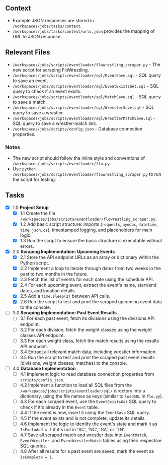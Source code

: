 ## Context

-   Example JSON responses are stored in `/workspaces/jobs/tasks/context`.
-   `/workspaces/jobs/tasks/context/urls.json` provides the mapping of URL to JSON response.

## Relevant Files

-   `/workspaces/jobs/scripts/eventloader/flowrestling_scraper.py` - The new script for scraping FloWrestling.
-   `/workspaces/jobs/scripts/eventloader/sql/EventSave.sql` - SQL query to save an event.
-   `/workspaces/jobs/scripts/eventloader/sql/EventExistsGet.sql` - SQL query to check if an event exists.
-   `/workspaces/jobs/scripts/eventloader/sql/MatchSave.sql` - SQL query to save a match.
-   `/workspaces/jobs/scripts/eventloader/sql/WrestlerSave.sql` - SQL query to save a wrestler.
-   `/workspaces/jobs/scripts/eventloader/sql/WrestlerMatchSave.sql` - SQL query to save a wrestler-match link.
-   `/workspaces/jobs/scripts/config.json` - Database connection properties.

### Notes

-   The new script should follow the inline style and conventions of `/workspaces/jobs/scripts/eventloader/flo.py`.
-   Use `python /workspaces/jobs/scripts/eventloader/flowrestling_scraper.py` to run the script for testing.

## Tasks

-   [x] 1.0 **Project Setup**
    -   [x] 1.1 Create the file `/workspaces/jobs/scripts/eventloader/flowrestling_scraper.py`.
    -   [x] 1.2 Add basic script structure: imports (`requests`, `pyodbc`, `datetime`, `time`, `json`, `os`), timestamped logging, and placeholders for main logic.
    -   [x] 1.3 Run the script to ensure the basic structure is executable without errors.
-   [x] 2.0 **Scraping Implementation: Upcoming Events**
    -   [x] 2.1 Store the API endpoint URLs as an array or dictionary within the Python script.
    -   [x] 2.2 Implement a loop to iterate through dates from two weeks in the past to two months in the future.
    -   [x] 2.3 Fetch the list of events for each date using the schedule API.
    -   [x] 2.4 For each upcoming event, extract the event's name, start/end dates, and location details.
    -   [x] 2.5 Add a `time.sleep(2)` between API calls.
    -   [x] 2.6 Run the script to test and print the scraped upcoming event data to the console.
-   [ ] 3.0 **Scraping Implementation: Past Event Results**
    -   [ ] 3.1 For each past event, fetch its divisions using the divisions API endpoint.
    -   [ ] 3.2 For each division, fetch the weight classes using the weight classes API endpoint.
    -   [ ] 3.3 For each weight class, fetch the match results using the results API endpoint.
    -   [ ] 3.4 Extract all relevant match data, including wrestler information.
    -   [ ] 3.5 Run the script to test and print the scraped past event results (divisions, weight classes, matches) to the console.
-   [ ] 4.0 **Database Implementation**
    -   [ ] 4.1 Implement logic to read database connection properties from `scripts/config.json`.
    -   [ ] 4.2 Implement a function to load all SQL files from the `/workspaces/jobs/scripts/eventloader/sql/` directory into a dictionary, using the file names as keys (similar to `loadSQL` in `flo.py`).
    -   [ ] 4.3 For each scraped event, use the `EventExistsGet` SQL query to check if it's already in the `Event` table.
    -   [ ] 4.4 If the event is new, insert it using the `EventSave` SQL query.
    -   [ ] 4.5 If the event exists and is not complete, update its details.
    -   [ ] 4.6 Implement the logic to identify the event's state and mark it as `IsExcluded = 1` if it's not in 'SC', 'NC', 'GA', or 'TN'.
    -   [ ] 4.7 Save all scraped match and wrestler data into `EventMatch`, `EventWrestler`, and `EventWrestlerMatch` tables using their respective SQL queries.
    -   [ ] 4.8 After all results for a past event are saved, mark the event as `IsComplete = 1`.